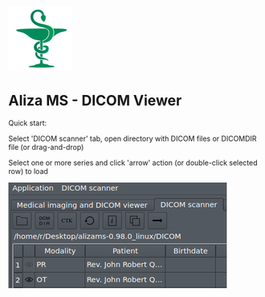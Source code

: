 ![Aliza MS](alizams/package/archive/install_menu/icons/hicolor/128x128/apps/alizams.png)

Aliza MS - DICOM Viewer
=======================

Quick start:

Select 'DICOM scanner' tab, open directory with DICOM files or DICOMDIR file (or drag-and-drop)

Select one or more series and click 'arrow' action (or double-click selected row) to load


![Open](alizams/package/art/start0.png)
